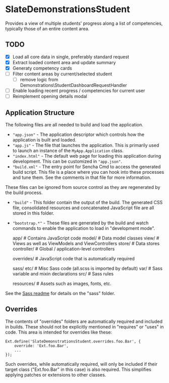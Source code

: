 # SlateDemonstrationsStudent

Provides a view of multiple students' progress along a list of competencies, typically those of an entire content area.

## TODO

- [X] Load all core data in single, preferably standard request
- [X] Extract loaded content area and update summary
- [X] Generaty competency cards
- [ ] Filter content areas by current/selected student
  - [ ] remove logic from Demonstrations\StudentDashboardRequestHandler
- [ ] Enable loading recent progress / competencies for current user
- [ ] Reimplement opening details modal

## Application Structure

The following files are all needed to build and load the application.

- `"app.json"` - The application descriptor which controls how the application is
   built and loaded.
- `"app.js"` - The file that launches the application. This is primarily used to
   launch an instance of the `MyApp.Application` class.
- `"index.html"` - The default web page for loading this application during
   development. This can be customized in `"app.json"`.
- `"build.xml"` - The entry point for Sencha Cmd to access the generated build
   script. This file is a place where you can hook into these processes and tune
   them. See the comments in that file for more information.

These files can be ignored from source control as they are regenerated by the build
process.

- `"build"` - This folder contain the output of the build. The generated CSS file,
   consolidated resources and concatenated JavaScript file are all stored in this
   folder.
- `"bootstrap.*"` - These files are generated by the build and watch commands to
   enable the application to load in "development mode".

    app/                # Contains JavaScript code
        model/          # Data model classes
        view/           # Views as well as ViewModels and ViewControllers
        store/          # Data stores
        controller/     # Global / application-level controllers

    overrides/          # JavaScript code that is automatically required

    sass/
        etc/            # Misc Sass code (all.scss is imported by default)
        var/            # Sass variable and mixin declarations
        src/            # Sass rules

    resources/          # Assets such as images, fonts, etc.

See the [Sass readme](sass/Readme.md) for details on the "sass" folder.

## Overrides

The contents of "overrides" folders are automatically required and included in
builds. These should not be explicitly mentioned in "requires" or "uses" in code.
This area is intended for overrides like these:

    Ext.define('SlateDemonstrationsStudent.overrides.foo.Bar', {
        override: 'Ext.foo.Bar',
        ...
    });

Such overrides, while automatically required, will only be included if their target
class ("Ext.foo.Bar" in this case) is also required. This simplifies applying
patches or extensions to other classes.
